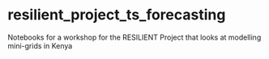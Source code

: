 # resilient_project_ts_forecasting
Notebooks for a workshop for the RESILIENT Project that looks at modelling mini-grids in Kenya
